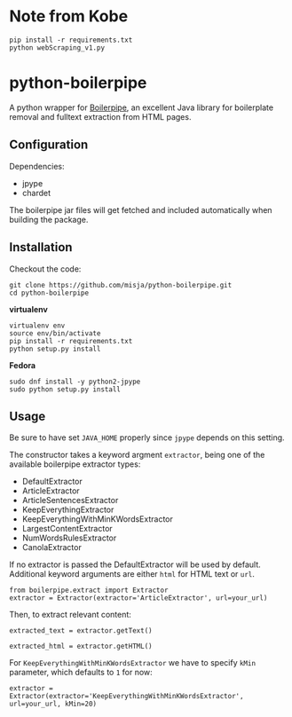 # Note from Kobe

	pip install -r requirements.txt
	python webScraping_v1.py



# python-boilerpipe


A python wrapper for [Boilerpipe](http://code.google.com/p/boilerpipe/), an excellent Java library for boilerplate removal and fulltext extraction from HTML pages.

## Configuration


Dependencies:

 * jpype
 * chardet

The boilerpipe jar files will get fetched and included automatically when building the package.

## Installation

Checkout the code:

	git clone https://github.com/misja/python-boilerpipe.git
	cd python-boilerpipe


**virtualenv**

	virtualenv env
	source env/bin/activate
    pip install -r requirements.txt
	python setup.py install
	

**Fedora**

    sudo dnf install -y python2-jpype
    sudo python setup.py install


## Usage


Be sure to have set `JAVA_HOME` properly since `jpype` depends on this setting.

The constructor takes a keyword argment `extractor`, being one of the available boilerpipe extractor types:

 - DefaultExtractor
 - ArticleExtractor
 - ArticleSentencesExtractor
 - KeepEverythingExtractor
 - KeepEverythingWithMinKWordsExtractor
 - LargestContentExtractor
 - NumWordsRulesExtractor
 - CanolaExtractor

If no extractor is passed the DefaultExtractor will be used by default. Additional keyword arguments are either `html` for HTML text or `url`.

    from boilerpipe.extract import Extractor
    extractor = Extractor(extractor='ArticleExtractor', url=your_url)

Then, to extract relevant content:

    extracted_text = extractor.getText()

    extracted_html = extractor.getHTML()


For `KeepEverythingWithMinKWordsExtractor` we have to specify `kMin` parameter, which defaults to `1` for now:

	extractor = Extractor(extractor='KeepEverythingWithMinKWordsExtractor', url=your_url, kMin=20)


